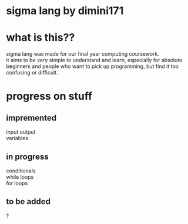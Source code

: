 # sigma lang by dimini171

# what is this??
sigma lang was made for our final year computing coursework.   
it aims to be very simple to understand and learn, especially for absolute beginners and people who want to pick up programming, but find it too confusing or difficult.  

# progress on stuff
## impremented
input output  
variables  

## in progress
conditionals  
while loops  
for loops  

## to be added
?